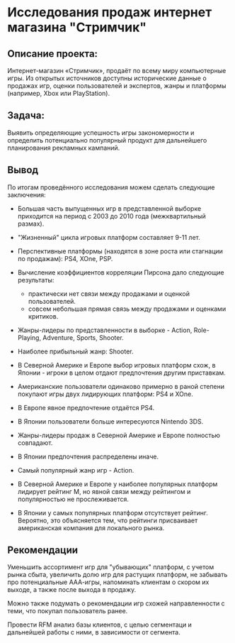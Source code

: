 # Исследования продаж интернет магазина "Стримчик"

## Описание проекта:
Интернет-магазин «Стримчик», продаёт по всему миру компьютерные игры. Из открытых источников доступны исторические данные о продажах игр, оценки пользователей и экспертов, жанры и платформы (например, Xbox или PlayStation).
 
## Задача:
Выявить определяющие успешность игры закономерности и определить потенциально популярный продукт для дальнейшего планирования  рекламных кампаний.

## Вывод
По итогам проведённого исследования можем сделать следующие заключения:

- Большая часть выпущенных игр в представленной выборке приходится на период с 2003 до 2010 года (межквартильный размах).
- "Жизненный" цикла игровых платформ составляет 9-11 лет.
- Перспективные платформы (находятся в зоне роста или стагнации по продажам): PS4, XOne, PSP.
- Вычисление коэффициентов корреляции Пирсона дало следующие результаты: 
    - практически нет связи между продажами и оценкой пользователей.
    - совсем небольшая прямая связь между продажами и оценками критиков.
- Жанры-лидеры по представленности в выборке - Action, Role-Playing, Adventure, Sports, Shooter.
- Наиболее прибыльный жанр: Shooter.


- В Северной Америке и Европе выбор игровых платформ схож, в Японии - игроки в целом отдают предпочтения другим приставкам.
- Американские пользователи одинаково примерно в раной степени покупают игры двух лидирующих платформ: PS4 и XOne.
- В Европе явное предпочтение отдаётся PS4.
- В Японии пользователи больше интересуются Nintendo 3DS.

    
- Жанры-лидеры продаж в Северной Америке и Европе полностью совпадают.
- В Японии предпочтения распределены иначе.
- Самый популярный жанр игр - Action.

- В Северной Америке и Европе у наиболее популярных платформ лидирует рейтинг M, но явной связи между рейтингом и популярностью не прослеживается.
- В Японии у самых популярных платформ отсутствует рейтинг. Вероятно, это объясняется тем, что рейтинги присваивает американская компания для локального рынка.

## Рекомендации

Уменьшить ассортимент игр для "убывающих" платформ, с учетом рынка сбыта, увеличить долю игр для растущих платформ, не забывать про потенциальные ААА-игры, напоминать клиентам о скором их выходе, а также после выхода в продажу. 

Можно также подумать о рекомендации игр схожей направленности с теми, что покупал пользователь ранее.

Провести RFM анализ базы клиентов, с целью сегментаци и дальнейшей работы с ними, в зависимости от сегмента.
